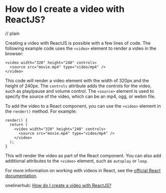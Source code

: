 # How do I create a video with ReactJS?
// plain

Creating a video with ReactJS is possible with a few lines of code. The following example code uses the `<video>` element to render a video in the browser:

```
<video width="320" height="240" controls>
  <source src="movie.mp4" type="video/mp4" />
</video>
```

This code will render a video element with the width of 320px and the height of 240px. The `controls` attribute adds the controls for the video, such as play/pause and volume control. The `<source>` element is used to specify the source of the video, which can be an mp4, ogg, or webm file.

To add the video to a React component, you can use the `<video>` element in the `render()` method. For example:

```
render() {
  return (
    <video width="320" height="240" controls>
      <source src="movie.mp4" type="video/mp4" />
    </video>
  );
}
```

This will render the video as part of the React component. You can also add additional attributes to the `<video>` element, such as `autoplay` or `loop`.

For more information on working with videos in React, see the [official React documentation](https://reactjs.org/docs/dom-elements.html#media-elements).

onelinerhub: [How do I create a video with ReactJS?](https://onelinerhub.com/reactjs/how-do-i-create-a-video-with-reactjs)